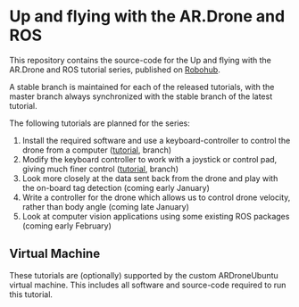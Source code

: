 Up and flying with the AR.Drone and ROS
========================================================

This repository contains the source-code for the Up and flying with the AR.Drone and ROS tutorial series, published on [Robohub](http://www.robohub.org).

A stable branch is maintained for each of the released tutorials, with the master branch always synchronized with the stable branch of the latest tutorial.

The following tutorials are planned for the series:

1. Install the required software and use a keyboard-controller to control the drone from a computer ([tutorial](robohub.org/up-and-flying-with-the-ar-drone-and-ros-getting-started), branch)
2. Modify the keyboard controller to work with a joystick or control pad, giving much finer control ([tutorial](robohub.org/up-and-flying-with-the-ar-drone-and-ros-joystick-control), branch)
3. Look more closely at the data sent back from the drone and play with the on-board tag detection (coming early January)
4. Write a controller for the drone which allows us to control drone velocity, rather than body angle (coming late January)
5. Look at computer vision applications using some existing ROS packages (coming early February)

Virtual Machine
---------------

These tutorials are (optionally) supported by the custom ARDroneUbuntu virtual machine. This includes all software and source-code required to run this tutorial.